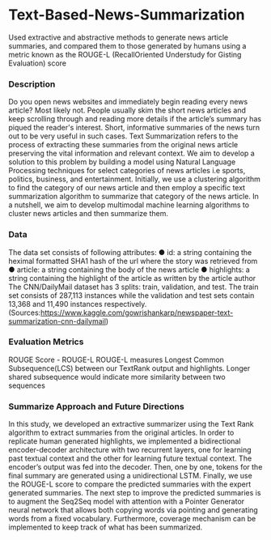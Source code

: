# Text-Based-News-Summarization
Used extractive and abstractive methods to generate news article summaries, and compared them to those generated by humans using a metric known as the ROUGE-L (RecallOriented Understudy for Gisting Evaluation) score

### Description

Do you open news websites and immediately begin reading every news article? Most likely
not. People usually skim the short news articles and keep scrolling through and reading
more details if the article’s summary has piqued the reader's interest. Short, informative
summaries of the news turn out to be very useful in such cases. Text Summarization refers
to the process of extracting these summaries from the original news article preserving the
vital information and relevant context. We aim to develop a solution to this problem by
building a model using Natural Language Processing techniques for select categories of
news articles i.e sports, politics, business, and entertainment. Initially, we use a clustering
algorithm to find the category of our news article and then employ a specific text
summarization algorithm to summarize that category of the news article. In a nutshell, we
aim to develop multimodal machine learning algorithms to cluster news articles and then
summarize them.

### Data

The data set consists of following attributes:
● id: a string containing the heximal formatted SHA1 hash of the url where the story
was retrieved from
● article: a string containing the body of the news article
● highlights: a string containing the highlight of the article as written by the article
author
The CNN/DailyMail dataset has 3 splits: train, validation, and test. The train set consists of
287,113 instances while the validation and test sets contain 13,368 and 11,490 instances
respectively.
(Sources:https://www.kaggle.com/gowrishankarp/newspaper-text-summarization-cnn-dailymail)

### Evaluation Metrics
ROUGE Score - ROUGE-L
ROUGE-L measures Longest Common Subsequence(LCS) between our TextRank output and
highlights. Longer shared subsequence would indicate more similarity between two
sequences

### Summarize Approach and Future Directions
In this study, we developed an extractive summarizer using
the Text Rank algorithm to extract summaries from the
original articles. In order to replicate human generated
highlights, we implemented a bidirectional encoder-decoder
architecture with two recurrent layers, one for learning past
textual context and the other for learning future textual
context. The encoder’s output was fed into the decoder. Then,
one by one, tokens for the final summary are generated using
a unidirectional LSTM. Finally, we use the ROUGE-L score
to compare the predicted summaries with the expert
generated summaries.
The next step to improve the predicted summaries is
to augment the Seq2Seq model with attention with a Pointer
Generator neural network that allows both copying words via
pointing and generating words from a fixed vocabulary.
Furthermore, coverage mechanism can be implemented to
keep track of what has been summarized.
